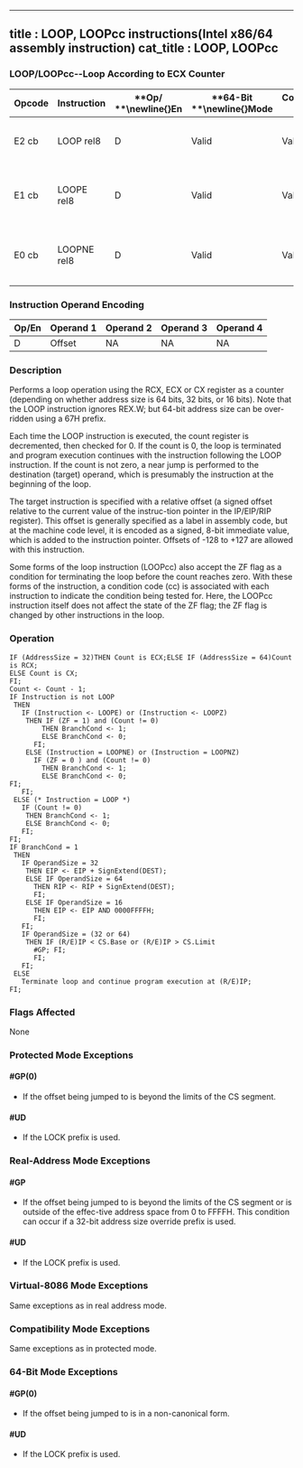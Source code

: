 ----------------------------
title : LOOP, LOOPcc instructions(Intel x86/64 assembly instruction)
cat_title : LOOP, LOOPcc
----------------------------
### LOOP/LOOPcc--Loop According to ECX Counter


|**Opcode**|**Instruction**|**Op/ **\newline{}**En**|**64-Bit **\newline{}**Mode**|**Compat/**\newline{}**Leg Mode**|**Description**|
|----------|---------------|------------------------|-----------------------------|---------------------------------|---------------|
|E2 cb|LOOP rel8|D|Valid|Valid|Decrement count; jump short if count != 0.|
|E1 cb|LOOPE rel8|D|Valid|Valid|Decrement count; jump short if count != 0 and ZF = 1.|
|E0 cb|LOOPNE rel8|D|Valid|Valid|Decrement count; jump short if count != 0 and ZF = 0.|
### Instruction Operand Encoding


|Op/En|Operand 1|Operand 2|Operand 3|Operand 4|
|-----|---------|---------|---------|---------|
|D|Offset|NA|NA|NA|
### Description


Performs a loop operation using the RCX, ECX or CX register as a counter (depending on whether address size is 64 bits, 32 bits, or 16 bits). Note that the LOOP instruction ignores REX.W; but 64-bit address size can be over-ridden using a 67H prefix.

Each time the LOOP instruction is executed, the count register is decremented, then checked for 0. If the count is 0, the loop is terminated and program execution continues with the instruction following the LOOP instruction. If the count is not zero, a near jump is performed to the destination (target) operand, which is presumably the instruction at the beginning of the loop.

The target instruction is specified with a relative offset (a signed offset relative to the current value of the instruc-tion pointer in the IP/EIP/RIP register). This offset is generally specified as a label in assembly code, but at the machine code level, it is encoded as a signed, 8-bit immediate value, which is added to the instruction pointer. Offsets of -128 to +127 are allowed with this instruction.

Some forms of the loop instruction (LOOPcc) also accept the ZF flag as a condition for terminating the loop before the count reaches zero. With these forms of the instruction, a condition code (cc) is associated with each instruction to indicate the condition being tested for. Here, the LOOPcc instruction itself does not affect the state of the ZF flag; the ZF flag is changed by other instructions in the loop.


### Operation

```info-verb
IF (AddressSize = 32)THEN Count is ECX;ELSE IF (AddressSize = 64)Count is RCX;
ELSE Count is CX; 
FI;
Count <- Count - 1;
IF Instruction is not LOOP
 THEN
   IF (Instruction <- LOOPE) or (Instruction <- LOOPZ)
    THEN IF (ZF = 1) and (Count != 0)
        THEN BranchCond <- 1;
        ELSE BranchCond <- 0;
      FI;
    ELSE (Instruction = LOOPNE) or (Instruction = LOOPNZ)
      IF (ZF = 0 ) and (Count != 0)
        THEN BranchCond <- 1;
        ELSE BranchCond <- 0;
FI;
   FI;
 ELSE (* Instruction = LOOP *)
   IF (Count != 0)
    THEN BranchCond <- 1;
    ELSE BranchCond <- 0;
   FI;
FI;
IF BranchCond = 1
 THEN
   IF OperandSize = 32
    THEN EIP <- EIP + SignExtend(DEST);
    ELSE IF OperandSize = 64
      THEN RIP <- RIP + SignExtend(DEST);
      FI;
    ELSE IF OperandSize = 16
      THEN EIP <- EIP AND 0000FFFFH;
      FI;
   FI;
   IF OperandSize = (32 or 64)
    THEN IF (R/E)IP < CS.Base or (R/E)IP > CS.Limit
      #GP; FI;
      FI;
   FI;
 ELSE
   Terminate loop and continue program execution at (R/E)IP;
FI;
```
### Flags Affected


None


### Protected Mode Exceptions

#### #GP(0)
* If the offset being jumped to is beyond the limits of the CS segment.

#### #UD
* If the LOCK prefix is used.

### Real-Address Mode Exceptions

#### #GP
* If the offset being jumped to is beyond the limits of the CS segment or is outside of the effec-tive address space from 0 to FFFFH. This condition can occur if a 32-bit address size override prefix is used.

#### #UD
* If the LOCK prefix is used.

### Virtual-8086 Mode Exceptions



Same exceptions as in real address mode.


### Compatibility Mode Exceptions



Same exceptions as in protected mode.


### 64-Bit Mode Exceptions

#### #GP(0)
* If the offset being jumped to is in a non-canonical form.

#### #UD
* If the LOCK prefix is used.
